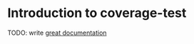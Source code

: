 # Introduction to coverage-test

TODO: write [great documentation](http://jacobian.org/writing/what-to-write/)
